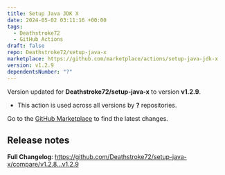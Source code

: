 ```yaml
---
title: Setup Java JDK X
date: 2024-05-02 03:11:16 +00:00
tags:
  - Deathstroke72
  - GitHub Actions
draft: false
repo: Deathstroke72/setup-java-x
marketplace: https://github.com/marketplace/actions/setup-java-jdk-x
version: v1.2.9
dependentsNumber: "?"
---
```



Version updated for **Deathstroke72/setup-java-x** to version **v1.2.9**.
- This action is used across all versions by **?** repositories.

Go to the [GitHub Marketplace](https://github.com/marketplace/actions/setup-java-jdk-x) to find the latest changes.

## Release notes

**Full Changelog**: https://github.com/Deathstroke72/setup-java-x/compare/v1.2.8...v1.2.9
